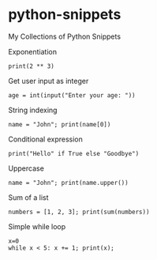 # python-snippets
My Collections of Python Snippets

Exponentiation
```
print(2 ** 3)
```

Get user input as integer
```
age = int(input("Enter your age: "))
```

String indexing
```
name = "John"; print(name[0])
```

Conditional expression
```
print("Hello" if True else "Goodbye")
```

Uppercase
```
name = "John"; print(name.upper())
```

Sum of a list
```
numbers = [1, 2, 3]; print(sum(numbers))
```

Simple while loop
```
x=0
while x < 5: x += 1; print(x);
```
